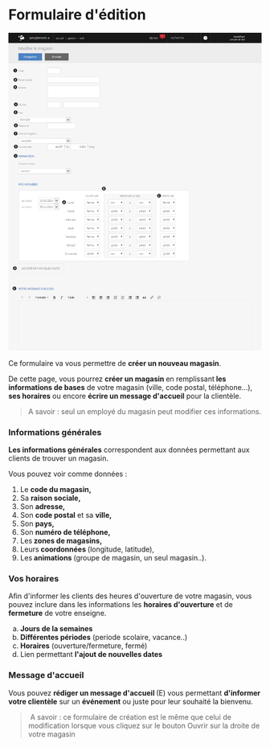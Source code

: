 # Formulaire d'édition


![formulairededition-screenshotfionajoupilancom20150812113028](images/formulairededition-screenshotfionajoupilancom20150812113028.png)


<p>Ce formulaire va vous permettre de <strong>cr&eacute;er un nouveau magasin</strong>.</p>
<p>De&nbsp;cette page, vous pourrez <strong>cr&eacute;er un magasin </strong>en remplissant<strong> les informations de bases</strong> de votre magasin (ville, code postal, t&eacute;l&eacute;phone...), <strong>ses horaires</strong> ou encore <strong>&eacute;crire un message d'accueil</strong> pour la client&egrave;le.</p>
<blockquote>
<p>A savoir : seul un employ&eacute; du magasin peut modifier ces informations.</p>
</blockquote>
<h3>Informations g&eacute;n&eacute;rales</h3>
<p><strong>Les informations g&eacute;n&eacute;rales</strong> correspondent aux donn&eacute;es permettant aux clients de trouver un magasin.</p>
<p>Vous pouvez voir comme donn&eacute;es :</p>
<ol>
<li>Le <strong>code du magasin,</strong></li>
<li>Sa <strong>raison sociale,</strong></li>
<li>Son <strong>adresse,</strong></li>
<li>Son <strong>code postal</strong> et sa <strong>ville,</strong></li>
<li>Son <strong>pays,</strong></li>
<li>Son <strong>num&eacute;ro de t&eacute;l&eacute;phone,</strong></li>
<li>Les<strong> zones de magasins,</strong></li>
<li>Leurs<strong> coordonn&eacute;es </strong>(longitude, latitude),</li>
<li>Les<strong> animations </strong>(groupe de magasin, un seul magasin..).</li>
</ol>
<h3>Vos horaires</h3>
<p>Afin d'informer les clients des heures d'ouverture de votre magasin, vous pouvez inclure dans les informations les <strong>horaires d'ouverture</strong> et de <strong>fermeture</strong> de votre enseigne.</p>
<ol type="a">
<li><strong>Jours de la semaines</strong></li>
<li><strong>Diff&eacute;rentes p&eacute;riodes</strong> (periode scolaire, vacance..)</li>
<li><strong>Horaires</strong> (ouverture/fermeture, ferm&eacute;)</li>
<li>Lien permettant <strong>l'ajout de nouvelles dates</strong></li>
</ol>
<h3>Message d'accueil</h3>
<p>Vous pouvez <strong>r&eacute;diger un message d'accueil </strong>(E)&nbsp;vous permettant <strong>d'informer votre client&egrave;le</strong> sur un <strong>&eacute;v&eacute;nement</strong> ou juste pour leur souhait&eacute; la bienvenu.</p>
<blockquote>
<p>&nbsp;A savoir : ce formulaire de cr&eacute;ation est le m&ecirc;me que celui de modification lorsque vous cliquez sur le bouton Ouvrir sur la droite de votre magasin</p>
</blockquote>

